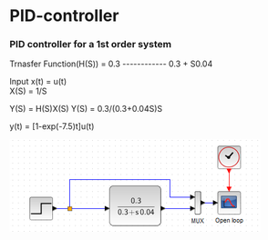 # PID-controller
<h3>PID controller for a 1st order system</h3>
<p>

Trnasfer Function(H(S)) =           0.3
                               ------------
                                0.3 + S0.04
                                
Input x(t) = u(t)  
X(S)  = 1/S

Y(S) = H(S)X(S)
Y(S) =  0.3/(0.3+0.04S)S

y(t) = [1-exp(-7.5)t]u(t)

<img src="Open loop model.PNG" alt="Open loop model">
</p>

